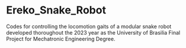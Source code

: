 # Ereko_Snake_Robot
Codes for controlling the locomotion gaits of a modular snake robot developed  thoroughout the 2023 year as the University of Brasilia Final Project for Mechatronic Engineering Degree.
